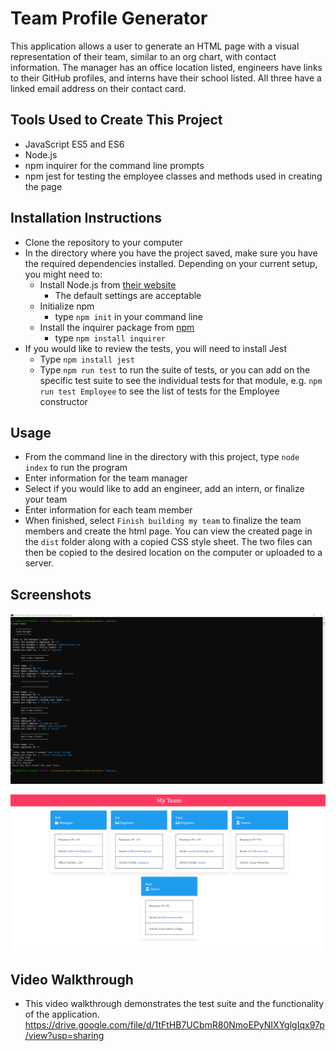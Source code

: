 # Team Profile Generator
This application allows a user to generate an HTML page with a visual representation of their team, similar to an org chart, with contact information. The manager has an office location listed, engineers have links to their GitHub profiles, and interns have their school listed.  All three have a linked email address on their contact card.  

## Tools Used to Create This Project
* JavaScript ES5 and ES6
* Node.js
* npm inquirer for the command line prompts
* npm jest for testing the employee classes and methods used in creating the page

## Installation Instructions
* Clone the repository to your computer
* In the directory where you have the project saved, make sure you have the required dependencies installed. Depending on your current setup, you might need to:
    * Install Node.js from [their website](https://nodejs.org/en/)
        * The default settings are acceptable
    * Initialize npm 
        * type `npm init` in your command line
    * Install the inquirer package from [npm](https://www.npmjs.com/package/inquirer)
        * type `npm install inquirer`
* If you would like to review the tests, you will need to install Jest
    * Type `npm install jest`
    * Type `npm run test` to run the suite of tests, or you can add on the specific test suite to see the individual tests for that module, e.g. `npm run test Employee` to see the list of tests for the Employee constructor

## Usage
* From the command line in the directory with this project, type `node index` to run the program
* Enter information for the team manager
* Select if you would like to add an engineer, add an intern, or finalize your team
* Enter information for each team member
* When finished, select `Finish building my team` to finalize the team members and create the html page.  You can view the created page in the `dist` folder along with a copied CSS style sheet.  The two files can then be copied to the desired location on the computer or uploaded to a server. 

## Screenshots
![screenshot](./screenshots/CLI-team-profile-generator.png)


![screenshot](./screenshots/screenshot-team-profile-generator-output.png)

## Video Walkthrough
* This video walkthrough demonstrates the test suite and the functionality of the application. 
https://drive.google.com/file/d/1tFtHB7UCbmR80NmoEPyNIXYglgIqx97p/view?usp=sharing
